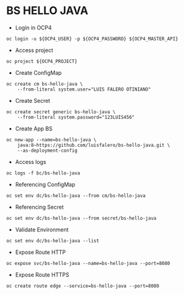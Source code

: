 # BS HELLO JAVA

- Login in OCP4

```shell
oc login -u ${OCP4_USER} -p ${OCP4_PASSWORD} ${OCP4_MASTER_API}
```

- Access project

```shell
oc project ${OCP4_PROJECT}
```

- Create ConfigMap

```shell
oc create cm bs-hello-java \
    --from-literal system.user="LUIS FALERO OTINIANO"
```

- Create Secret

```shell
oc create secret generic bs-hello-java \
    --from-literal system.password="123LUIS456"
```

- Create App BS

```shell
oc new-app --name=bs-hello-java \
    java:8~https://github.com/luisfalero/bs-hello-java.git \
    --as-deployment-config
```

- Access logs

```shell
oc logs -f bc/bs-hello-java
```

- Referencing ConfigMap

```shell
oc set env dc/bs-hello-java --from cm/bs-hello-java
```

- Referencing Secret

```shell
oc set env dc/bs-hello-java --from secret/bs-hello-java
```

- Validate Environment

```shell
oc set env dc/bs-hello-java --list 
```

- Expose Route HTTP

```shell
oc expose svc/bs-hello-java --name=bs-hello-java --port=8080
```

- Expose Route HTTPS

```shell
oc create route edge --service=bs-hello-java --port=8080
```
